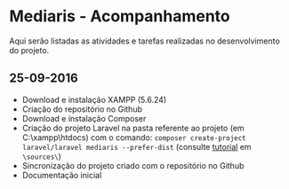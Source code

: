 ﻿# Mediaris - Acompanhamento

Aqui serão listadas as atividades e tarefas realizadas no desenvolvimento do projeto.

## 25-09-2016
+ Download e instalação XAMPP (5.6.24)
+ Criação do repositório no Github
+ Download e instalação Composer
+ Criação do projeto Laravel na pasta referente ao projeto (em C:\\xampp\htdocs\) com o comando: `composer create-project laravel/laravel mediaris --prefer-dist` (consulte [tutorial](https://github.com/sistema-mediaris/mediaris/tree/master/sources) em `\sources\`)
+ Sincronização do projeto criado com o repositório no Github
+ Documentação inicial